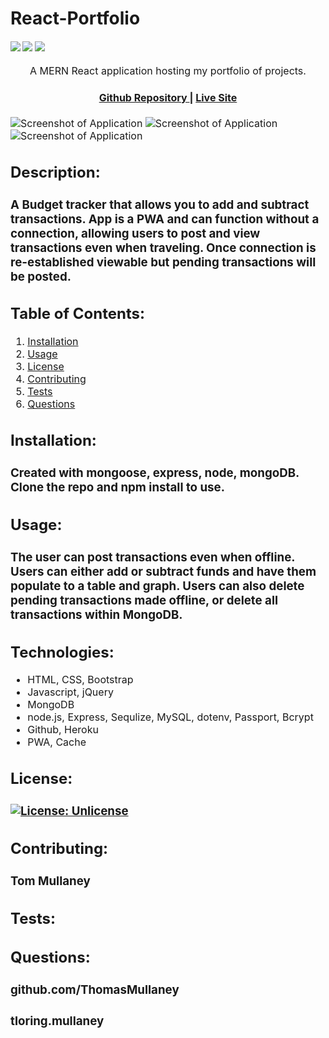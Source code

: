 # React-Portfolio

<div>
    <h4>
    </a>
    <a href="https://github.com/ThomasMullaney/React-Portfolio/stargazers"><img src="https://img.shields.io/github/stars/ThomasMullaney/React-Portfolio.svg?style=plasticr"/></a>
    <a href="https://github.com/ThomasMullaney/React-Portfolio/commits/master"><img src="https://img.shields.io/github/last-commit/ThomasMullaney/React-Portfolio.svg?style=plasticr"/></a>
        <a href="https://github.com/ThomasMullaney/React-Portfolio/commits/master"><img src="https://img.shields.io/github/commit-activity/y/ThomasMullaney/React-Portfolio.svg?style=plasticr"/></a>
    </h4>
</div>

<p align="center"><font size="3">
A MERN React application hosting my portfolio of projects.</p>
<div align="center"><a name="menu"></a>
  <h4>
    <a href="https://github.com/ThomasMullaney/React-Portfolio">
      Github Repository
    </a>
<span> | </span>
<a href="https://thomasmullaney.github.io/React-Portfolio/">
      Live Site
    </a>
  </h4>
</div>

![Screenshot of Application](assets/images/Capture.PNG)
![Screenshot of Application](assets/images/Capture1.PNG)
![Screenshot of Application](assets/images/Capture2.PNG)
    

## Description:
### A Budget tracker that allows you to add and subtract transactions. App is a PWA and can function without a connection, allowing users to post and view transactions even when traveling. Once connection is re-established viewable but pending transactions will be posted.

## Table of Contents:
     
1. [Installation](#installation)
2. [Usage](#usage)
3. [License](#license)
4. [Contributing](#contributing)
5. [Tests](#tests)
6. [Questions](#questions) 

## Installation: 
### Created with mongoose, express, node, mongoDB. Clone the repo and npm install to use. 

## Usage:
### The user can post transactions even when offline. Users can either add or subtract funds and have them populate to a table and graph. Users can also delete pending transactions made offline, or delete all transactions within MongoDB.

## Technologies:
<ul>
<li>HTML, CSS, Bootstrap</li>
<li>Javascript, jQuery</li>
<li>MongoDB</li>
<li>node.js, Express, Sequlize, MySQL, dotenv, Passport, Bcrypt</li>
<li>Github, Heroku</li>
<li>PWA, Cache</li>
</ul>

## License:
### [![License: Unlicense](https://img.shields.io/badge/license-Unlicense-blue.svg)](http://unlicense.org/)
    
## Contributing:
### Tom Mullaney

## Tests:
### 

    
## Questions:
### github.com/ThomasMullaney
### tloring.mullaney